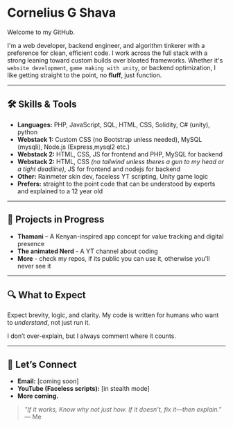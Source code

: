 # Cornelius G Shava

Welcome to my GitHub.

I'm a web developer, backend engineer, and algorithm tinkerer with a preference for clean, efficient code. I work across the full stack with a strong leaning toward custom builds over bloated frameworks. Whether it's `website development`, `game making with unity`, or backend optimization, I like getting straight to the point, no **fluff**, just function.

---

## 🛠️ Skills & Tools

- **Languages:** PHP, JavaScript, SQL, HTML, CSS, Solidity, C# (unity), python
- **Webstack 1:** Custom CSS (no Bootstrap unless needed), MySQL (mysqli), Node.js (Express,mysql2 etc.)
- **Webstack 2:** HTML, CSS, JS for frontend and PHP, MySQL for backend
- **Webstack 2:** HTML, CSS *(no tailwind unless theres a gun to my head or a tight deadline)*, JS for frontend and nodejs for backend
- **Other:** Rainmeter skin dev, faceless YT scripting, Unity game logic
- **Prefers:** straight to the point code that can be understood by experts and explained to a 12 year old    

---

## 🚧 Projects in Progress

- **Thamani** – A Kenyan-inspired app concept for value tracking and digital presence
- **The animated Nerd** - A YT channel about coding
- **More** - check my repos, if its public you can use it, otherwise you'll never see it

---

## 🔍 What to Expect

Expect brevity, logic, and clarity. My code is written for humans who want to *understand*, not just run it.

I don’t over-explain, but I always comment where it counts.

---

## 🤝 Let’s Connect

- **Email:** [coming soon]
- **YouTube (Faceless scripts):** [in stealth mode]
- **More coming.**

> _"If it works, Know why not just how. If it doesn’t, fix it—then explain."_  — Me

